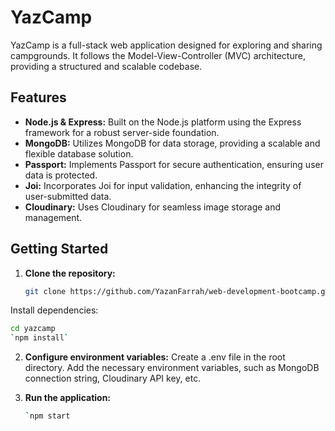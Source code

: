 # YazCamp

YazCamp is a full-stack web application designed for exploring and sharing campgrounds. It follows the Model-View-Controller (MVC) architecture, providing a structured and scalable codebase.

## Features

- **Node.js & Express:** Built on the Node.js platform using the Express framework for a robust server-side foundation.
- **MongoDB:** Utilizes MongoDB for data storage, providing a scalable and flexible database solution.
- **Passport:** Implements Passport for secure authentication, ensuring user data is protected.
- **Joi:** Incorporates Joi for input validation, enhancing the integrity of user-submitted data.
- **Cloudinary:** Uses Cloudinary for seamless image storage and management.

## Getting Started

1. **Clone the repository:**

   ```bash
   git clone https://github.com/YazanFarrah/web-development-bootcamp.git

Install dependencies:
```bash
cd yazcamp
`npm install`
```
2. **Configure environment variables:**
   Create a .env file in the root directory.
   Add the necessary environment variables, such as MongoDB connection string, Cloudinary API key, etc.

3. **Run the application:**
   ```bash
   `npm start
